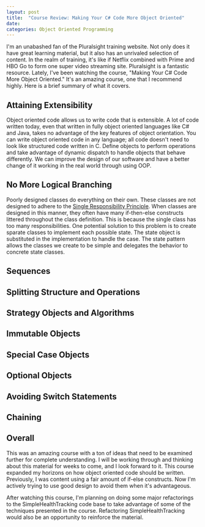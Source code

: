 ```yaml
---
layout: post
title:  "Course Review: Making Your C# Code More Object Oriented"
date:   
categories: Object Oriented Programming
---
```

I'm an unabashed fan of the Pluralsight training website. Not only does it have great learning material, but it also has an unrivaled selection of content. In the realm of training, it's like if Netflix combined with Prime and HBO Go to form one super video streaming site. Pluralsight is a fantastic resource. Lately, I've been watching the course, "Making Your C# Code More Object Oriented." It's an amazing course, one that I recommend highly. Here is a brief summary of what it covers.

Attaining Extensibility
-----------
Object oriented code allows us to write code that is extensible. A lot of code written today, even that written in fully object oriented languages like C# and Java, takes no advantage of the key features of object orientation. You can write object oriented code in any language; all code doesn't need to look like structured code written in C. Define objects to perform operations and take advantage of dynamic dispatch to handle objects that behave differently. We can improve the design of our software and have a better change of it working in the real world through using OOP.

No More Logical Branching
-----------
Poorly designed classes do everything on their own. These classes are not designed to adhere to the [Single Responsibility Principle][srp]. When classes are designed in this manner, they often have many if-then-else constructs littered throughout the class definition. This is because the single class has too many responsibilities. One potential solution to this problem is to create sparate classes to implement each possible state. The state object is substituted in the implementation to handle the case. The state pattern allows the classes we create to be simple and delegates the behavior to concrete state classes.

Sequences
-----------

Splitting Structure and Operations
-----------

Strategy Objects and Algorithms
-----------

Immutable Objects
-----------

Special Case Objects
-----------

Optional Objects
-----------

Avoiding Switch Statements
-----------

Chaining
-----------

Overall
-----------
This was an amazing course with a ton of ideas that need to be examined further for complete understanding. I will be working through and thinking about this material for weeks to come, and I look forward to it. This course expanded my horizons on how object oriented code should be written. Previously, I was content using a fair amount of if-else constructs. Now I'm actively trying to use good design to avoid them when it's advantageous.

After watching this course, I'm planning on doing some major refactorings to the SimpleHealthTracking code base to take advantage of some of the techniques presented in the course. Refactoring SimpleHealthTracking would also be an opportunity to reinforce the material. 

[srp]: https://en.wikipedia.org/wiki/Single_responsibility_principle